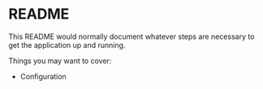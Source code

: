 # README

This README would normally document whatever steps are necessary to get the
application up and running.

Things you may want to cover:



* Configuration
